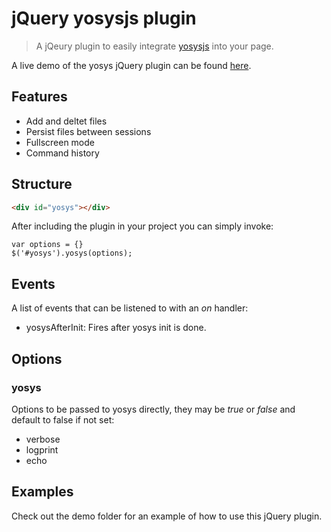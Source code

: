 # jQuery yosysjs plugin
> A jQeury plugin to easily integrate [yosysjs](http://www.clifford.at/yosys/) into your page.

A live demo of the yosys jQuery plugin can be found [here](http://stylesuxx.github.io/jquery-yosys/).

## Features
* Add and deltet files
* Persist files between sessions
* Fullscreen mode
* Command history

## Structure
```HTML
<div id="yosys"></div>
```

After including the plugin in your project you can simply invoke:

```JS
var options = {}
$('#yosys').yosys(options);
```

## Events
A list of events that can be listened to with an *on* handler:

* yosysAfterInit: Fires after yosys init is done.

## Options
### yosys
Options to be passed to yosys directly, they may be *true* or *false* and default to false if not set:

* verbose
* logprint
* echo

## Examples
Check out the demo folder for an example of how to use this jQuery plugin.
